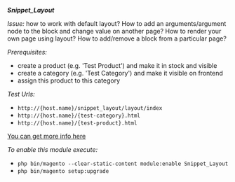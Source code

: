 ***Snippet_Layout***

_Issue:_ how to work with default layout?
How to add an arguments/argument node to the block and change value on another page?
How to render your own page using layout? 
How to add/remove a block from a particular page?

_Prerequisites:_
- create a product (e.g. 'Test Product') and make it in stock and visible
- create a category (e.g. 'Test Category') and make it visible on frontend
- assign this product to this category

_Test Urls:_ 
- `http://{host.name}/snippet_layout/layout/index`
- `http://{host.name}/{test-category}.html`
- `http://{host.name}/{test-product}.html`

[You can get more info here](http://devdocs.magento.com/guides/v2.1/frontend-dev-guide/layouts/xml-instructions.html)

_To enable this module execute:_
- `php bin/magento --clear-static-content module:enable Snippet_Layout`
- `php bin/magento setup:upgrade`
